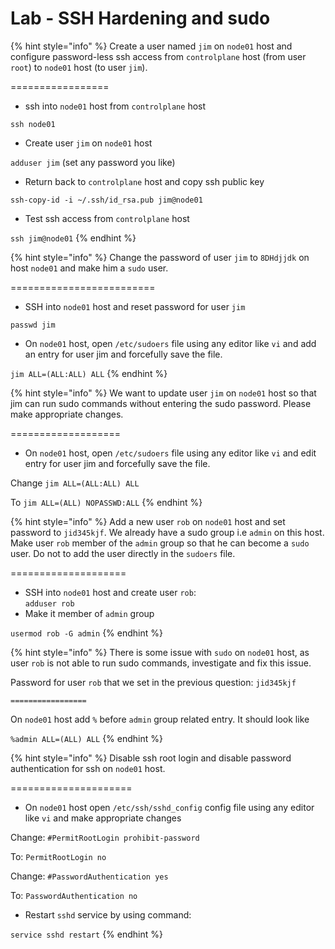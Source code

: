 # Lab - SSH Hardening and sudo



{% hint style="info" %}
Create a user named `jim` on `node01` host and configure password-less ssh access from `controlplane` host (from user `root`) to `node01` host (to user `jim`).

\=================



* ssh into `node01` host from `controlplane` host

`ssh node01`

* Create user `jim` on `node01` host

`adduser jim` (set any password you like)

* Return back to `controlplane` host and copy ssh public key

`ssh-copy-id -i ~/.ssh/id_rsa.pub jim@node01`

* Test ssh access from `controlplane` host

`ssh jim@node01`
{% endhint %}



{% hint style="info" %}
Change the password of user `jim` to `8DHdjjdk` on host `node01` and make him a `sudo` user.

\=========================

* SSH into `node01` host and reset password for user `jim`

`passwd jim`

* On `node01` host, open `/etc/sudoers` file using any editor like `vi` and add an entry for user jim and forcefully save the file.

`jim ALL=(ALL:ALL) ALL`
{% endhint %}



{% hint style="info" %}
We want to update user `jim` on `node01` host so that jim can run sudo commands without entering the sudo password. Please make appropriate changes.

\===================



* On `node01` host, open `/etc/sudoers` file using any editor like `vi` and edit entry for user jim and forcefully save the file.

Change `jim ALL=(ALL:ALL) ALL`

To `jim ALL=(ALL) NOPASSWD:ALL`
{% endhint %}



{% hint style="info" %}
Add a new user `rob` on `node01` host and set password to `jid345kjf`. We already have a sudo group i.e `admin` on this host. Make user `rob` member of the `admin` group so that he can become a `sudo` user. Do not to add the user directly in the `sudoers` file.

\====================

* SSH into `node01` host and create user `rob`:\
  `adduser rob`
* Make it member of `admin` group

`usermod rob -G admin`
{% endhint %}



{% hint style="info" %}
There is some issue with `sudo` on `node01` host, as user `rob` is not able to run sudo commands, investigate and fix this issue.

Password for user `rob` that we set in the previous question: `jid345kjf`

`=================`

On `node01` host add `%` before `admin` group related entry. It should look like

`%admin ALL=(ALL) ALL`
{% endhint %}



{% hint style="info" %}
Disable ssh root login and disable password authentication for ssh on `node01` host.

\=====================



* On `node01` host open `/etc/ssh/sshd_config` config file using any editor like `vi` and make appropriate changes

Change: `#PermitRootLogin prohibit-password`

To: `PermitRootLogin no`

Change: `#PasswordAuthentication yes`

To: `PasswordAuthentication no`

* Restart `sshd` service by using command:

`service sshd restart`
{% endhint %}
